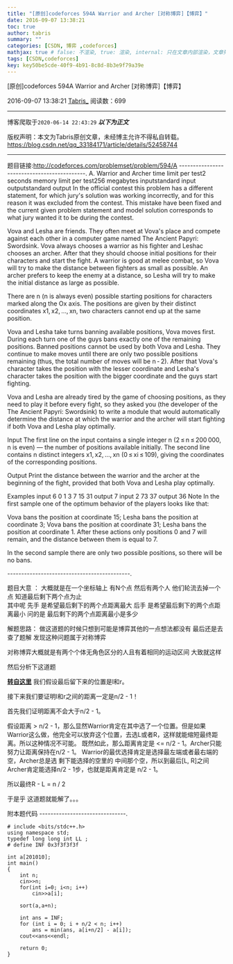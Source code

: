 ```yaml
---
title: "[原创]codeforces 594A Warrior and Archer [对称博弈]【博弈】"
date: 2016-09-07 13:38:21
toc: true
author: tabris
summary: ""
categories: [CSDN, 博弈 ,codeforces]
mathjax: true # false: 不渲染, true: 渲染, internal: 只在文章内部渲染，文章列表中不渲染
tags: [CSDN,codeforces]
key: key50be5cde-40f9-4b91-8c8d-8b3e9f79a39e
---
```


[原创]codeforces 594A Warrior and Archer [对称博弈]【博弈】

2016-09-07 13:38:21  [Tabris_](https://me.csdn.net/qq_33184171) 阅读数：699

---

博客爬取于`2020-06-14 22:43:29`
***以下为正文***

版权声明：本文为Tabris原创文章，未经博主允许不得私自转载。
https://blog.csdn.net/qq_33184171/article/details/52458744

<!-- more -->

---

题目链接:http://codeforces.com/problemset/problem/594/A
--------------------------------------------.
A. Warrior and Archer
time limit per test2 seconds
memory limit per test256 megabytes
inputstandard input
outputstandard output
In the official contest this problem has a different statement, for which jury's solution was working incorrectly, and for this reason it was excluded from the contest. This mistake have been fixed and the current given problem statement and model solution corresponds to what jury wanted it to be during the contest.

Vova and Lesha are friends. They often meet at Vova's place and compete against each other in a computer game named The Ancient Papyri: Swordsink. Vova always chooses a warrior as his fighter and Leshac chooses an archer. After that they should choose initial positions for their characters and start the fight. A warrior is good at melee combat, so Vova will try to make the distance between fighters as small as possible. An archer prefers to keep the enemy at a distance, so Lesha will try to make the initial distance as large as possible.

There are n (n is always even) possible starting positions for characters marked along the Ox axis. The positions are given by their distinct coordinates x1, x2, ..., xn, two characters cannot end up at the same position.

Vova and Lesha take turns banning available positions, Vova moves first. During each turn one of the guys bans exactly one of the remaining positions. Banned positions cannot be used by both Vova and Lesha. They continue to make moves until there are only two possible positions remaining (thus, the total number of moves will be n - 2). After that Vova's character takes the position with the lesser coordinate and Lesha's character takes the position with the bigger coordinate and the guys start fighting.

Vova and Lesha are already tired by the game of choosing positions, as they need to play it before every fight, so they asked you (the developer of the The Ancient Papyri: Swordsink) to write a module that would automatically determine the distance at which the warrior and the archer will start fighting if both Vova and Lesha play optimally.

Input
The first line on the input contains a single integer n (2 ≤ n ≤ 200 000, n is even) — the number of positions available initially. The second line contains n distinct integers x1, x2, ..., xn (0 ≤ xi ≤ 109), giving the coordinates of the corresponding positions.

Output
Print the distance between the warrior and the archer at the beginning of the fight, provided that both Vova and Lesha play optimally.

Examples
input
6
0 1 3 7 15 31
output
7
input
2
73 37
output
36
Note
In the first sample one of the optimum behavior of the players looks like that:

Vova bans the position at coordinate 15;
Lesha bans the position at coordinate 3;
Vova bans the position at coordinate 31;
Lesha bans the position at coordinate 1.
After these actions only positions 0 and 7 will remain, and the distance between them is equal to 7.

In the second sample there are only two possible positions, so there will be no bans.

--------------------------------------------.

题目大意 ： 
大概就是在一个坐标轴上 有N个点   然后有两个人 他们轮流去掉一个点  知道最后剩下两个点为止  
其中呢 先手 是希望最后剩下的两个点距离最大
后手 是希望最后剩下的两个点距离最小 
问的是 最后剩下的两个点距离最小是多少


解题思路：
做这道题的时候只想到可能是博弈其他的一点想法都没有  最后还是去查了题解  发现这种问题属于对称博弈

对称博弈大概就是有两个个体无角色区分的人且有着相同的运动区间 大致就这样  

然后分析下这道题  

**[转自这里](http://blog.csdn.net/codebattle/article/details/49835245)**
我们假设最后留下来的位置是l和r。

接下来我们要证明l和r之间的距离一定是n/2 - 1！

首先我们证明距离不会大于n/2 - 1。

假设距离 > n/2 - 1，那么显然Warrior肯定在其中选了一个位置。但是如果Warrior这么做，他完全可以放弃这个位置，去选L或者R，这样就能缩短最终距离。所以这种情况不可能。 
既然如此，那么距离肯定是 <= n/2 - 1。Archer只能努力让距离保持在n/2 - 1。 
Warrior的最优选择肯定是选择最左端或者最右端的空，Archer总是选 剩下能选择的空里的 中间那个空，所以到最后[L, R]之间Archer肯定能选择n/2 - 1步，也就是距离肯定是 n/2 - 1。

所以最终R - L = n / 2


于是乎 这道题就能解了。。。

附本题代码
-------------------------------.
```
# include <bits/stdc++.h>
using namespace std;
typedef long long int LL ;
# define INF 0x3f3f3f3f

int a[201010];
int main()
{
    int n;
    cin>>n;
    for(int i=0; i<n; i++)
        cin>>a[i];

    sort(a,a+n);

    int ans = INF;
    for (int i = 0; i + n/2 < n; i++)
        ans = min(ans, a[i+n/2] - a[i]);
    cout<<ans<<endl;

    return 0;
}

```
